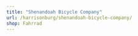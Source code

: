 ```yaml
---
title: "Shenandoah Bicycle Company"
url: /harrisonburg/shenandoah-bicycle-company/
shop: Fahrrad
---
```

